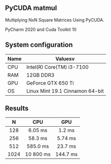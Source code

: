## PyCUDA matmul
Multiplying NxN Square Matrices Using PyCUDA.

PyCharm 2020 and Cuda Toolkit 10

## System configuration
| Name  | Valuesv |
| ------------- | ------------- |
| CPU | Intel(R) Core(TM) i3-7100  |
| RAM | 12GB DDR3  |
| GPU | GeForce GTX 650 Ti  
| OS  |Linux Mint 19.1 Cinnamon 64-bit  |

## Results
| N | CPU | GPU |
| :---: | :---: | :---: |
| 128 | 6.05 ms | 1.2 ms |
| 256 | 58.3 ms | 5.74 ms |
| 512 | 585.0 ms| 23.7 ms |
| 1024 | 10 800 ms | 144.7 ms |


